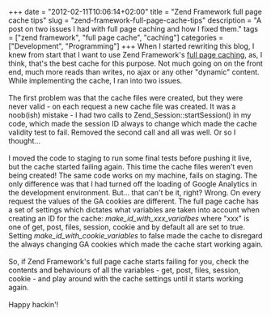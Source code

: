 +++
date = "2012-02-11T10:06:14+02:00"
title = "Zend Framework full page cache tips"
slug = "zend-framework-full-page-cache-tips"
description = "A post on two issues I had with full page caching and how I fixed them."
tags = ["zend framework", "full page cache", "caching"]
categories = ["Development", "Programming"]
+++
When I started rewriting this blog, I knew from start that I want to use Zend Framework's <a href="http://framework.zend.com/manual/en/zend.cache.frontends.html#zend.cache.frontends.page" target="_self">full page caching</a>,
 as, I think, that's the best cache for this purpose. Not much going on 
on the front end, much more reads than writes, no ajax or any other 
&quot;dynamic&quot; content. While implementing the cache, I ran into two issues.<br /><br />The
 first problem was that the cache files were created, but they were 
never valid - on each request a new cache file was created. It was a 
noob(ish) mistake - I had two calls to Zend_Session::startSession() in 
my code, which made the session ID always to change which made the cache
 validity test to fail. Removed the second call and all was well. Or so I
 thought...<br /><br />I moved the code to staging to run some final tests 
before pushing it live, but the cache started failing again. This time 
the cache files weren't even being created! The same code works on my 
machine, fails on staging. The only difference was that I had turned off
 the loading of Google Analytics in the development environment. But... 
that can't be it, right? Wrong. On every request the values of the GA 
cookies are different. The full page cache has a set of settings which 
dictates what variables are taken into account when creating an ID for 
the cache: <i>make_id_with_xxx_varialbes</i> where &quot;xxx&quot; is one of get, post, files, session, cookie and by default all are set to true. Setting <i>make_id_with_cookie_variables</i> to false made the cache to disregard the always changing GA cookies which made the cache start working again.<br /><br />So,
 if Zend Framework's full page cache starts failing for you, check the 
contents and behaviours of all the variables - get, post, files, 
session, cookie - and play around with the cache settings until it 
starts working again.<br /><br />Happy hackin'!
